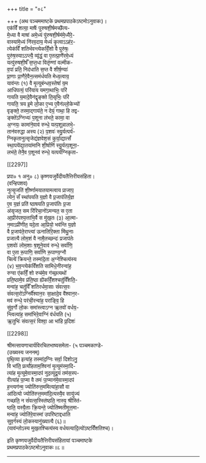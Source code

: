 +++
title = "०८"

+++
(अथ पञ्चममाष्टके प्रथमप्रपाठकेऽष्टमोऽनुवाकः)।  
एक॑विँ शत्या॒ माषैः॑ पुरुषशी॒र्षमच्छै॑त्य-  
मे॒ध्या वै माषा॑ अमे॒ध्यं पु॑रुषशी॒र्षम॑मे॒ध्यैरे॒-  
वास्या॑मे॒ध्यं नि॑रव॒दाय॒ मेध्यं॑ कृ॒त्वाऽऽह॑र॒-  
त्येक॑विँ शतिर्भवन्त्येकविँ॒शो वै पुरु॑षः॒  
पुरु॑ष॒स्याऽऽप्त्यै॒ व्यृ॑द्धं॒ वा ए॒तत्प्रा॒णै॑रमे॒ध्यं  
यत्पु॑रुषशी॒र्षँ स॒प्त॒धा वितृ॑ण्णां वल्मीक-  
व॒पां प्रति॒ निद॑धाति स॒प्त वै शीर्ष॒ण्याः॑  
प्रा॒णाः प्रा॒णैरे॒वैन॒त्समंर्धयति मेध्य॒त्वाय॒  
याव॑न्तः (१) वै मृ॒त्युबंन्धव॒स्तेषां॑ य॒म  
आधि॑पत्यं॒ परि॑याय यमगा॒थाभिः॒ परि॑  
गायति य॒मादे॒वैन॑द्वृङ्क्ते ति॒सृभिः॒ परि॑  
गायति॒ त्रय इ॒मे लो॒का ए॒भ्य ए॒वैन॑ल्लो॒केभ्यो॑  
वृङ्क्ते॒ तस्मा॒द्गाय॑ते॒ न देयं॒ गाथा॒ हि तद्व-  
ङ्क्ते॑ऽग्निभ्यः॑ प॒शूना ल॑भते॒ कामा॒ वा  
अ॒ग्नयः॒ कामा॑ने॒वाव॑ रुन्धे॒ यत्प॒शून्नालभे॒-  
तान॑वरुद्धा अस्य (२) प॒शवः॑ स्यु॒र्यत्पर्य॑-  
ग्निकृतानुत्सृजेद्य॑ज्ञवेश॒सं कुर्या॒द्यात्सँ॑  
स्था॒पये॑द्या॒तया॑मानि शी॒र्षाणि॑ स्यु॒र्यत्प॒शूना॒-  
लभ॑ते॒ तेनै॒व प॒शूनव॑ रुन्धे॒ यत्पर्य॑ग्निकृता-

[[2297]]

प्रपा० १ अनु० ८) कृष्णयजुर्वेदीयतैत्तिरीयसंहिता।  
(वन्हिपशव)  
नुत्सृ॒जति॑ शी॒र्ष्णामयातयामत्वाय प्राजाप॒  
त्येन॒ सँ स्था॑पयति य॒ज्ञो वै प्र॒जाप॑तिर्य॒ज्ञ  
ए॒व य॒ज्ञं प्रति॑ ष्ठाषयति प्र॒जाप॑तिः प्र॒जा  
अ॑सृजत॒ सम रि॑रिचा॒नो॑ऽमन्यत॒ स ए॒ता  
आ॒प्रीर॑पश्य॒त्ताभि॒र्वै स मु॑ख॒तः (३) आ॒त्मा-  
न॒माऽप्री॑णीत॒ यदे॒ता आ॒प्रियो॒ भव॑न्ति य॒ज्ञो  
वै प्र॒जाप॑ते॒राप्त्या॑ ऊनातिरि॒क्ता मि॑थु॒नाः  
प्रजात्यै लोम॒शं वै नामै॒तच्छन्दः॑ प्रजाप॑तेः  
प॒शवोः॑ लोम॒शाः ष॒शूने॒वाव॑ रुन्धे॒ सर्वा॑णि॒  
वा ए॒ता रू॒पाणि॒ सर्वा॑णि रू॒पाण्य॒ग्नौ  
चित्ये॑ क्रियन्ते॒ तस्मा॑दे॒ता अ॒ग्नेश्चित्य॑स्य  
(४) भ॒व॒न्त्येक॑विँशति सामिधे॒नीरन्वा॑ह॒  
रुग्वा ए॑कविँ॒ शो रुच॑मे॒व ग॑च्छ॒त्यथो॑  
प्रति॒ष्ठामे॒व प्र॑ति॒ष्ठा ह्ये॑कविँ॒शश्चतु॑र्विँशति॒-  
मन्वा॑ह॒ चतु॑र्विँ शतिरर्धमा॒साः सं॑वत्स॒रः  
सं॑वत्स॒रो॑ऽग्निर्वै॑श्वान॒रः सा॒क्षादे॒व वै॑श्वान॒र-  
मव॑ रुन्धे॒ पर॑ची॒रन्वा॑ह॒ परा॑ङ्वि॒ हि  
सु॑व॒र्गो लो॒कः समा॑स्त्वाऽग्न ऋ॒तवो॑ वर्धय॒-  
न्त्वित्या॑ह॒ समा॑भिरे॒वाग्निं व॑र्धयति (५)  
ऋ॒तुभिः॑ संवत्स॒रं विश्वा॒ आ भा॑हि प्र॒दिशः॑

[[2298]]

श्रीमत्सायणाचार्यविरचितभाष्यसमेता- (५ पञ्चमकाण्डे-  
(उख्यस्य जननम्)  
पृथि॒व्या इत्या॑ह॒ तस्मा॑द॒ग्निः सर्वा॒ दिशोऽनु॒  
वि भा॑ति॒ प्रत्यौ॑हताम॒श्विना॑ मृ॒त्युम॑स्मा॒दि-  
त्या॑ह मृ॒त्युमे॒वास्मा॒दप॑ नुद॒त्युद्व॒यं तम॑स॒स्प-  
रीत्या॑ह पा॒प्मा वै तमः॑ पा॒प्मान॑मे॒वास्मा॒दप॑  
ह॒न्त्यग॑न्म॒ ज्योति॑रुत्त॒ममित्या॑हा॒सौ वा  
आ॑दित्यो ज्योति॑रुत्त॒ममा॑दि॒त्यस्यै॒व सायु॑ज्यं  
गच्छति॒ न सं॑वत्स॒स्स्ति॑ष्ठति॒ नास्य॒ श्रीस्ति॑-  
ष्ठति॒ यस्यै॒ताः क्रि॒यन्ते॒ ज्योति॑ष्मतीमुत्त॒मा-  
मन्वा॑ह॒ ज्योति॑रे॒वास्मा॑ उपरि॑ष्टाद्दधाति  
सुव॒र्गस्यं लो॒कस्यानु॑ख्यात्यै (६)॥  
(याव॑न्तोऽस्य मुख॒तश्चित्य॑स्य वर्धयत्यादि॒त्यो॑ऽष्टविँ॑शतिश्च)।

इति कृष्णयजुर्वेदीयतैत्तिरीयसंहितायां पञ्चमाष्टके  
प्रथमप्रपाठकेऽष्टमोऽनुवाकः॥८॥
___________

